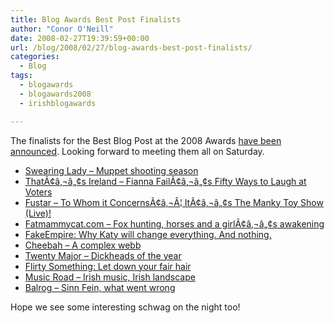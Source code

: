 ```yaml
---
title: Blog Awards Best Post Finalists
author: "Conor O'Neill"
date: 2008-02-27T19:39:59+00:00
url: /blog/2008/02/27/blog-awards-best-post-finalists/
categories:
  - Blog
tags:
  - blogawards
  - blogawards2008
  - irishblogawards

---
```

The finalists for the Best Blog Post at the 2008 Awards [have been announced][1]. Looking forward to meeting them all on Saturday.

  * [Swearing Lady &#8211; Muppet shooting season][2]
  * [ThatÃ¢â‚¬â„¢s Ireland &#8211; Fianna FailÃ¢â‚¬â„¢s Fifty Ways to Laugh at Voters][3]
  * [Fustar &#8211; To Whom it ConcernsÃ¢â‚¬Â¦ ItÃ¢â‚¬â„¢s The Manky Toy Show (Live)!][4]
  * [Fatmammycat.com &#8211; Fox hunting, horses and a girlÃ¢â‚¬â„¢s awakening][5]
  * [FakeEmpire: Why Katy will change everything. And nothing.][6]
  * [Cheebah &#8211; A complex webb][7]
  * [Twenty Major &#8211; Dickheads of the year][8]
  * [Flirty Something: Let down your fair hair][9]
  * [Music Road &#8211; Irish music, Irish landscape][10]
  * [Balrog &#8211; Sinn Fein, what went wrong][11]

Hope we see some interesting schwag on the night too!

 [1]: http://awards.ie/blogawards/2008/02/27/2008-blog-awards-finalists/
 [2]: http://arseendofireland.blogspot.com/2007/06/muppet-shooting-season-thats-with-gun.html
 [3]: http://thatsireland.com/2007/11/05/fianna-fails-fifty-ways-to-laugh-at-voters
 [4]: http://fustar.info/2007/12/23/to-whom-it-concernsits-the-manky-toy-show-live
 [5]: http://fatmammycat.blogspot.com/2007/11/fox-hunting-horses-and-girls-awakening.html
 [6]: http://fakeempire.blogspot.com/2007/12/why-katy-will-change-everything-and.html
 [7]: http://cheebah.typepad.com/cheebah_hip_hop_reggae_fu/2007/12/a-complex-webb.html
 [8]: http://twentymajor.net/2007/12/18/dickheads-of-the-year-2007
 [9]: http://irishflirtysomething.com/2007/11/28/let-down-your-fair-hair
 [10]: http://musicroad.blogspot.com/2007/08/irish-music-irish-landscape.html
 [11]: http://gaskinbalrog.blogspot.com/2007/05/sinn-fin-what-went-wrong.html
